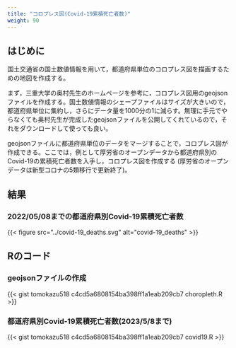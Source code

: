```yaml
---
title: "コロプレス図(Covid-19累積死亡者数)"
weight: 90
---
```


## はじめに

国土交通省の国土数値情報を用いて，都道府県単位のコロプレス図を描画するための地図を作成する。

まず，三重大学の奥村先生のホームページを参考に，コロプレス図用のgeojsonファイルを作成する。国土数値情報のシェープファイルはサイズが大きいので，都道府県単位に集約し，さらにデータ量を1000分の1に減らす。無理に手元でやらなくても奥村先生が完成したgeojsonファイルを公開してくれているので，それをダウンロードして使っても良い。

geojsonファイルに都道府県単位のデータをマージすることで，コロプレス図が作成できる。ここでは，例として厚労省のオープンデータから都道府県別のCovid-19の累積死亡者数を入手し，コロプレス図を作成する (厚労省のオープンデータは新型コロナの5類移行で更新終了)。

## 結果

### 2022/05/08までの都道府県別Covid-19累積死亡者数

{{< figure src="../covid-19_deaths.svg" alt="covid-19_deaths" >}}

## Rのコード

### geojsonファイルの作成

{{< gist tomokazu518 c4cd5a6808154ba398ff1a1eab209cb7 choropleth.R >}}

### 都道府県別Covid-19累積死亡者数(2023/5/8まで)

{{< gist tomokazu518 c4cd5a6808154ba398ff1a1eab209cb7 covid19.R >}}
